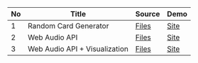 | No  | Title                         | Source                                 | Demo                                             |
| --- | ----------------------------- | -------------------------------------- | ------------------------------------------------ |
| 1   | Random Card Generator         | [Files](./RandomCards)                 | [Site](https://random-card-gen.netlify.app/)     |
| 2   | Web Audio API                 | [Files](./WebAudioAPI)                 | [Site](https://web-audio-music.netlify.app/)     |
| 3   | Web Audio API + Visualization | [Files](./tree/visualizer/WebAudioAPI) | [Site](https://web-audio-visualize.netlify.app/) |
